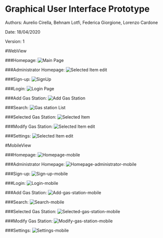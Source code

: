 # Graphical User Interface Prototype  

Authors:  Aurelio Cirella, Behnam Lotfi, Federica Giorgione, Lorenzo Cardone

Date: 18/04/2020

Version: 1

#WebView

###Homepage:
![Main Page](https://i.ibb.co/dcS9NdN/Homepage.png)

###Administrator Homepage:
![Selected Item edit](https://i.ibb.co/Y0S6cHv/Homepage-administrator.png)

###Sign-up:
![SignUp](https://i.ibb.co/xHKHd0H/Sign-up.png)

###Login:
![Login Page](https://i.ibb.co/RHnD25k/Login.png)

###Add Gas Station:
![Add Gas Station](https://i.ibb.co/Vwfj8Vr/Add-gas-station.png)

###Search:
![Gas station List](https://i.ibb.co/72krCww/Search.png)

###Selected Gas Station:
![Selected Item ](https://i.ibb.co/kDN44hj/Selected-gas-station.png)

###Modify Gas Station:
![Selected Item edit](https://i.ibb.co/vhqprWb/Modify-gas-station.png)

###Settings:
![Selected Item edit](https://i.ibb.co/Qphgc1g/Settings.png)

 

#MobileView

###Homepage:
![Homepage-mobile](https://i.ibb.co/0CntWfk/Homepage-mobile.png)

###Administrator Homepage:
![Homepage-administrator-mobile](https://i.ibb.co/XXGzb9C/Homepage-administrator-mobile.png)

###Sign-up:
![Sign-up-mobile](https://i.ibb.co/NKX9vvH/Sign-up-mobile.png)

###Login:
![Login-mobile](https://i.ibb.co/p3WGjWQ/Login-mobile.png)

###Add Gas Station: 
![Add-gas-station-mobile](https://i.ibb.co/5FbV225/Add-gas-station-mobile.png)

###Search:
![Search-mobile](https://i.ibb.co/7CcjTTH/Search-mobile.png)

###Selected Gas Station:
![Selected-gas-station-mobile](https://i.ibb.co/9tBmskN/Selected-gas-station-mobile.png)


###Modify Gas Station:
![Modify-gas-station-mobile](https://i.ibb.co/tB0rwPj/Modify-gas-station-mobile.png)

###Settings:
![Settings-mobile](https://i.ibb.co/T8B7b1J/Settings-mobile.png)

